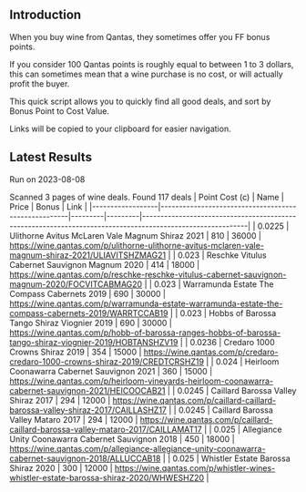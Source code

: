 ## Introduction

When you buy wine from Qantas, they sometimes offer you FF bonus points. 

If you consider 100 Qantas points is roughly equal to between 1 to 3 dollars, this can sometimes mean that a wine purchase is no cost, or will actually profit the buyer.

This quick script allows you to quickly find all good deals, and sort by Bonus Point to Cost Value.

Links will be copied to your clipboard for easier navigation.

## Latest Results

Run on 2023-08-08

Scanned 3 pages of wine deals.
Found 117 deals
|   Point Cost (c) | Name                                                |   Price |   Bonus | Link                                                                                                      |
|------------------|-----------------------------------------------------|---------|---------|-----------------------------------------------------------------------------------------------------------|
|           0.0225 | Ulithorne Avitus McLaren Vale Magnum Shiraz 2021    |     810 |   36000 | https://wine.qantas.com/p/ulithorne-ulithorne-avitus-mclaren-vale-magnum-shiraz-2021/ULIAVITSHZMAG21      |
|           0.023  | Reschke Vitulus Cabernet Sauvignon Magnum 2020      |     414 |   18000 | https://wine.qantas.com/p/reschke-reschke-vitulus-cabernet-sauvignon-magnum-2020/FOCVITCABMAG20           |
|           0.023  | Warramunda Estate The Compass Cabernets 2019        |     690 |   30000 | https://wine.qantas.com/p/warramunda-estate-warramunda-estate-the-compass-cabernets-2019/WARRTCCAB19      |
|           0.023  | Hobbs of Barossa Tango Shiraz Viognier 2019         |     690 |   30000 | https://wine.qantas.com/p/hobb-of-barossa-ranges-hobbs-of-barossa-tango-shiraz-viognier-2019/HOBTANSHZV19 |
|           0.0236 | Credaro 1000 Crowns Shiraz 2019                     |     354 |   15000 | https://wine.qantas.com/p/credaro-credaro-1000-crowns-shiraz-2019/CREDTCRSHZ19                            |
|           0.024  | Heirloom Coonawarra Cabernet Sauvignon 2021         |     360 |   15000 | https://wine.qantas.com/p/heirloom-vineyards-heirloom-coonawarra-cabernet-sauvignon-2021/HEICOOCAB21      |
|           0.0245 | Caillard Barossa Valley Shiraz 2017                 |     294 |   12000 | https://wine.qantas.com/p/caillard-caillard-barossa-valley-shiraz-2017/CAILLASHZ17                        |
|           0.0245 | Caillard Barossa Valley Mataro 2017                 |     294 |   12000 | https://wine.qantas.com/p/caillard-caillard-barossa-valley-mataro-2017/CAILLAMAT17                        |
|           0.025  | Allegiance Unity Coonawarra Cabernet Sauvignon 2018 |     450 |   18000 | https://wine.qantas.com/p/allegiance-allegiance-unity-coonawarra-cabernet-sauvignon-2018/ALLUCCAB18       |
|           0.025  | Whistler Estate Barossa Shiraz 2020                 |     300 |   12000 | https://wine.qantas.com/p/whistler-wines-whistler-estate-barossa-shiraz-2020/WHWESHZ20                    |


